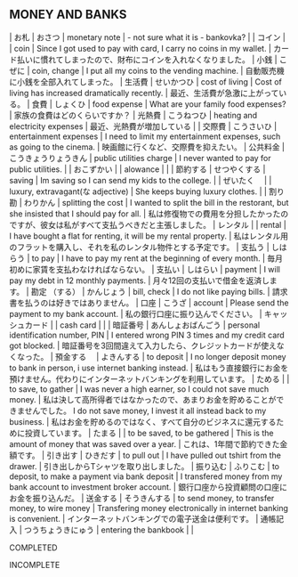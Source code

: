 MONEY AND BANKS
---------------------------

| お札 | おさつ | monetary note | - not sure what it is - bankovka? |
| コイン |  | coin | Since I got used to pay with card, I carry no coins in my wallet. | カード払いに慣れてしまったので、財布にコインを入れなくなりました。
| 小銭 | こぜに | coin, change | I put all my coins to the vending machine. | 自動販売機に小銭を全部入れてしまった。
| 生活費 | せいかつひ | cost of living | Cost of living has increased dramatically recently. | 最近、生活費が急激に上がっている。
| 食費 | しょくひ | food expense | What are your family food expenses? | 家族の食費はどのくらいですか？
| 光熱費 | こうねつひ | heating and electricity expenses | 最近、光熱費が増加している |
| 交際費 | こうさいひ | entertainment expenses | I need to limit my entertainment expenses, such as going to the cinema.  | 映画館に行くなど、交際費を抑えたい。
| 公共料金 | こうきょうりょうきん | public utilities charge | I never wanted to pay for public utilities. |
| おこずかい |  | alowance |  |
| 節約する | せつやくする | saving | Im saving so I can send my kids to the college. |
| ぜいたく　 |  | luxury, extravagant(な adjective) | She keeps buying luxury clothes. |
| 割り勘 | わりかん | splitting the cost | I wanted to split the bill in the restorant, but she insisted that I should pay for all. | 私は修復物での費用を分担したかったのですが、彼女は私がすべて支払うべきだと主張しました。
| レンタル |  | rental | I have bought a flat for renting, it will be my rental property. | 私はレンタル用のフラットを購入し、それを私のレンタル物件とする予定です。
| 支払う | しはらう | to pay | I have to pay my rent at the beginning of every month. | 毎月初めに家賃を支払わなければならない。
| 支払い | しはらい | payment | I will pay my debt in 12 monthly payments. | 月々12回の支払いで借金を返済します。
| 勘定 （する） | かんじょう | bill, check | I do not like paying bills. | 請求書を払うのは好きではありません。
| 口座 | こうざ | account | Please send the payment to my bank account. | 私の銀行口座に振り込んでください。
| キャッシュカード |  | cash card |  |
| 暗証番号 | あんしょおばんごう | personal identification number, PIN | I entered wrong PIN 3 times and my credit card got blocked. | 暗証番号を3回間違えて入力したら、クレジットカードが使えなくなった。
| 預金する　 | よきんする | to deposit | I no longer deposit money to bank in person, i use internet banking instead. | 私はもう直接銀行にお金を預けません。代わりにインターネットバンキングを利用しています。
| ためる |  | to save, to gather | I was never a high earner, so I could not save much money. | 私は決して高所得者ではなかったので、あまりお金を貯めることができませんでした。
     I do not save money, I invest it all instead back to my business. | 私はお金を貯めるのではなく、すべて自分のビジネスに還元するために投資しています。
| たまる |  | to be saved, to be gathered | This is the amount of money that was saved over a year. | これは、1年間で節約できた金額です。
| 引き出す | ひきだす | to pull out | I have pulled out tshirt from the drawer. | 引き出しからTシャツを取り出しました。
| 振り込む | ふりこむ | to deposit, to make a payment via bank deposit | I transfered money from my bank account to investment broker account. | 銀行口座から投資顧問の口座にお金を振り込んだ。
| 送金する | そうきんする | to send money, to transfer money, to wire money | Transfering money electronically in internet banking is convenient. | インターネットバンキングでの電子送金は便利です。
| 通帳記入 | つうちょうきにゅう | entering the bankbook |  |

COMPLETED






































INCOMPLETE

